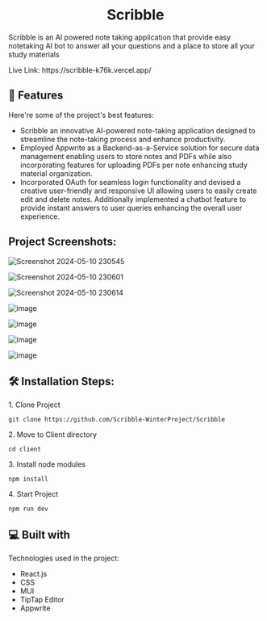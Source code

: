 <h1 align="center" id="title">Scribble</h1>

<p id="description">Scribble is an AI powered note taking application that provide easy notetaking AI bot to answer all your questions and a place to store all your study materials

<p id="link">Live Link: https://scribble-k76k.vercel.app/</p>
  
  
<h2>🧐 Features</h2>

Here're some of the project's best features:

*   Scribble an innovative AI-powered note-taking application designed to streamline the note-taking process and enhance productivity.
*   Employed Appwrite as a Backend-as-a-Service solution for secure data management enabling users to store notes and PDFs while also incorporating features for uploading PDFs per note enhancing study material organization.
*   Incorporated OAuth for seamless login functionality and devised a creative user-friendly and responsive UI allowing users to easily create edit and delete notes. Additionally implemented a chatbot feature to provide instant answers to user queries enhancing the overall user experience.


<h2>Project Screenshots:</h2>

![Screenshot 2024-05-10 230545](https://github.com/AdityaKrSingh26/Scribble/assets/128071145/33705174-0753-40fd-a4ca-d6edf25996a3)

![Screenshot 2024-05-10 230601](https://github.com/AdityaKrSingh26/Scribble/assets/128071145/e8f004e9-9998-42c4-b955-be9425534ea1)

![Screenshot 2024-05-10 230614](https://github.com/AdityaKrSingh26/Scribble/assets/128071145/0d4c1383-7300-4a24-a22f-03af475969f3)

![image](https://github.com/AdityaKrSingh26/Scribble/assets/128071145/3c48b93f-48f6-404b-89d3-b43b8ac2dd3a)

![image](https://github.com/AdityaKrSingh26/Scribble/assets/128071145/d643f6a2-add7-4d65-954c-15e274d7e6ed)

![image](https://github.com/AdityaKrSingh26/Scribble/assets/128071145/00c5a1d1-96af-442a-bfa7-3cb02eb4164f)

![image](https://github.com/AdityaKrSingh26/Scribble/assets/128071145/67e0c668-9b1d-406c-9801-8abd8682e99d)





<h2>🛠️ Installation Steps:</h2>

<p>1. Clone Project</p>

```
git clone https://github.com/Scribble-WinterProject/Scribble
```

<p>2. Move to Client directory</p>

```
cd client
```

<p>3. Install node modules</p>

```
npm install
```

<p>4. Start Project</p>

```
npm run dev
```

  
  
<h2>💻 Built with</h2>

Technologies used in the project:

*   React.js
*   CSS
*   MUI
*   TipTap Editor
*   Appwrite
